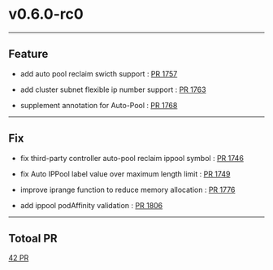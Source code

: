 
# v0.6.0-rc0

***

## Feature

* add auto pool reclaim swicth support : [PR 1757](https://github.com/spidernet-io/spiderpool/pull/1757)

* add cluster subnet flexible ip number support : [PR 1763](https://github.com/spidernet-io/spiderpool/pull/1763)

* supplement annotation for Auto-Pool  : [PR 1768](https://github.com/spidernet-io/spiderpool/pull/1768)



***

## Fix

* fix third-party controller auto-pool reclaim ippool symbol : [PR 1746](https://github.com/spidernet-io/spiderpool/pull/1746)

* fix Auto IPPool label value over maximum length limit : [PR 1749](https://github.com/spidernet-io/spiderpool/pull/1749)

* improve iprange function to reduce memory allocation : [PR 1776](https://github.com/spidernet-io/spiderpool/pull/1776)

* add ippool podAffinity validation : [PR 1806](https://github.com/spidernet-io/spiderpool/pull/1806)



***

## Totoal PR

[ 42 PR](https://github.com/spidernet-io/spiderpool/compare/v0.5.0...v0.6.0-rc0)
